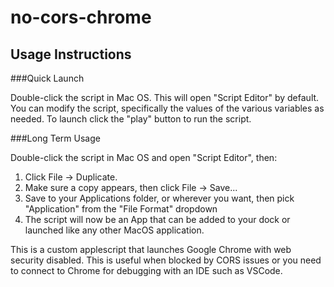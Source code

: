 # no-cors-chrome

## Usage Instructions

###Quick Launch

Double-click the script in Mac OS.  This will open "Script Editor" by default.  You can modify the script,
specifically the values of the various variables as needed.  To launch click the "play" button to run the script.

###Long Term Usage

Double-click the script in Mac OS and open "Script Editor", then:
1) Click File -> Duplicate.
2) Make sure a copy appears, then click File -> Save...
3) Save to your Applications folder, or wherever you want, then pick "Application" from the "File Format" dropdown
4) The script will now be an App that can be added to your dock or launched like any other MacOS application.

This is a custom applescript that launches Google Chrome with web security disabled.  This is useful when blocked by CORS issues
or you need to connect to Chrome for debugging with an IDE such as VSCode.
